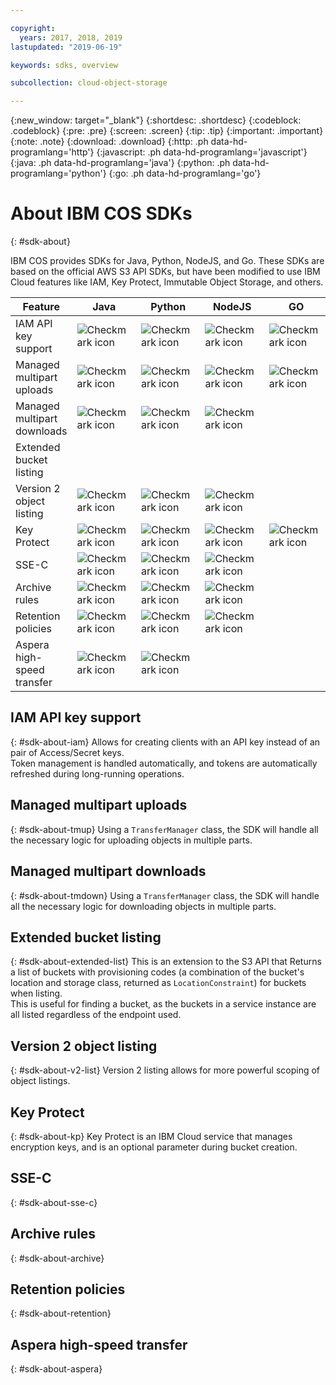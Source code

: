 ```yaml
---

copyright:
  years: 2017, 2018, 2019
lastupdated: "2019-06-19"

keywords: sdks, overview

subcollection: cloud-object-storage

---
```


{:new_window: target="_blank"}
{:shortdesc: .shortdesc}
{:codeblock: .codeblock}
{:pre: .pre}
{:screen: .screen}
{:tip: .tip}
{:important: .important}
{:note: .note}
{:download: .download} 
{:http: .ph data-hd-programlang='http'} 
{:javascript: .ph data-hd-programlang='javascript'} 
{:java: .ph data-hd-programlang='java'} 
{:python: .ph data-hd-programlang='python'}
{:go: .ph data-hd-programlang='go'}

# About IBM COS SDKs
{: #sdk-about}

IBM COS provides SDKs for Java, Python, NodeJS, and Go. These SDKs are based on the official AWS S3 API SDKs, but have been modified to use IBM Cloud features like IAM, Key Protect, Immutable Object Storage, and others.

| Feature                     | Java                                              | Python                                            | NodeJS                                            | GO                                                | CLI                                               |
|-----------------------------|---------------------------------------------------|---------------------------------------------------|---------------------------------------------------|---------------------------------------------------|---------------------------------------------------|
| IAM API key support         | ![Checkmark icon](../../icons/checkmark-icon.svg) | ![Checkmark icon](../../icons/checkmark-icon.svg) | ![Checkmark icon](../../icons/checkmark-icon.svg) | ![Checkmark icon](../../icons/checkmark-icon.svg) | ![Checkmark icon](../../icons/checkmark-icon.svg) |
| Managed multipart uploads   | ![Checkmark icon](../../icons/checkmark-icon.svg) | ![Checkmark icon](../../icons/checkmark-icon.svg) | ![Checkmark icon](../../icons/checkmark-icon.svg) | ![Checkmark icon](../../icons/checkmark-icon.svg) | ![Checkmark icon](../../icons/checkmark-icon.svg) |
| Managed multipart downloads | ![Checkmark icon](../../icons/checkmark-icon.svg) | ![Checkmark icon](../../icons/checkmark-icon.svg) | ![Checkmark icon](../../icons/checkmark-icon.svg) |                                                   |                                                   |
| Extended bucket listing     |                                                   |                                                   |                                                   |                                                   |                                                   |
| Version 2 object listing    | ![Checkmark icon](../../icons/checkmark-icon.svg) | ![Checkmark icon](../../icons/checkmark-icon.svg) | ![Checkmark icon](../../icons/checkmark-icon.svg) |                                                   |                                                   |
| Key Protect                 | ![Checkmark icon](../../icons/checkmark-icon.svg) | ![Checkmark icon](../../icons/checkmark-icon.svg) | ![Checkmark icon](../../icons/checkmark-icon.svg) | ![Checkmark icon](../../icons/checkmark-icon.svg) | ![Checkmark icon](../../icons/checkmark-icon.svg) |
| SSE-C                       | ![Checkmark icon](../../icons/checkmark-icon.svg) | ![Checkmark icon](../../icons/checkmark-icon.svg) | ![Checkmark icon](../../icons/checkmark-icon.svg) |                                                   |                                                   |
| Archive rules               | ![Checkmark icon](../../icons/checkmark-icon.svg) | ![Checkmark icon](../../icons/checkmark-icon.svg) | ![Checkmark icon](../../icons/checkmark-icon.svg) |                                                   |                                                   |
| Retention policies          | ![Checkmark icon](../../icons/checkmark-icon.svg) | ![Checkmark icon](../../icons/checkmark-icon.svg) | ![Checkmark icon](../../icons/checkmark-icon.svg) |                                                   |                                                   |
| Aspera high-speed transfer  | ![Checkmark icon](../../icons/checkmark-icon.svg) | ![Checkmark icon](../../icons/checkmark-icon.svg) |                                                   |                                                   |                                                   |

## IAM API key support
{: #sdk-about-iam}
Allows for creating clients with an API key instead of an pair of Access/Secret keys.  
Token management is handled automatically, and tokens are automatically refreshed during long-running operations.

## Managed multipart uploads
{: #sdk-about-tmup}
Using a `TransferManager` class, the SDK will handle all the necessary logic for uploading objects in multiple parts.

## Managed multipart downloads
{: #sdk-about-tmdown}
Using a `TransferManager` class, the SDK will handle all the necessary logic for downloading objects in multiple parts.

## Extended bucket listing
{: #sdk-about-extended-list}
This is an extension to the S3 API that Returns a list of buckets with provisioning codes 
(a combination of the bucket's location and storage class, returned as `LocationConstraint`) for buckets when listing.  
This is useful for finding a bucket, as the buckets in a service instance are all listed regardless of the endpoint used.

## Version 2 object listing
{: #sdk-about-v2-list}
Version 2 listing allows for more powerful scoping of object listings.

## Key Protect
{: #sdk-about-kp}
Key Protect is an IBM Cloud service that manages encryption keys, and is an optional parameter during bucket creation.

## SSE-C
{: #sdk-about-sse-c}  

## Archive rules
{: #sdk-about-archive}  
 
## Retention policies
{: #sdk-about-retention}  

## Aspera high-speed transfer 
{: #sdk-about-aspera}  

